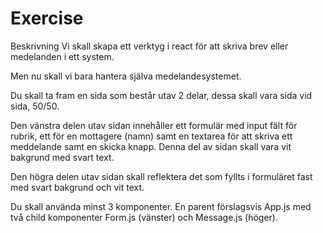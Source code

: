 # Exercise
Beskrivning
Vi skall skapa ett verktyg i react för att skriva brev eller medelanden i ett system.

Men nu skall vi bara hantera själva medelandesystemet.

Du skall ta fram en sida som består utav 2 delar, dessa skall vara sida vid sida, 50/50.

Den vänstra delen utav sidan innehåller ett formulär med input fält för rubrik, ett för en mottagere (namn) samt en textarea för att skriva ett meddelande samt en skicka knapp. Denna del av sidan skall vara vit bakgrund med svart text. 

Den högra delen utav sidan skall reflektera det som fyllts i formuläret fast med svart bakgrund och vit text.

Du skall använda minst 3 komponenter. En parent förslagsvis App.js med två child komponenter Form.js (vänster) och Message.js (höger).